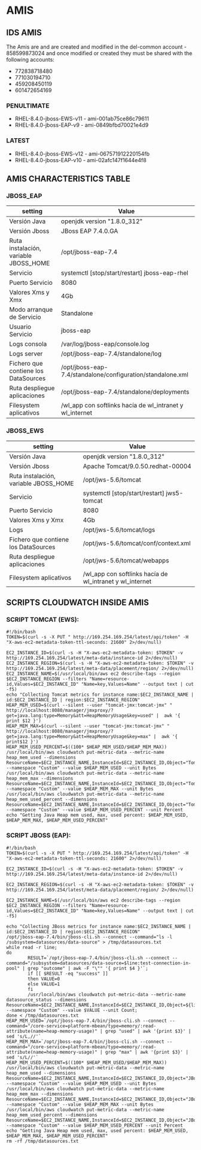 # AMIS

## IDS AMIS

The Amis are and are created and modified in the del-common account - 858599873024 and once modified or created they must be shared with the following accounts:

- 772838718480
- 771030194710
- 459208450119
- 601472654169

### PENULTIMATE

- RHEL-8.4.0-jboss-EWS-v11  - ami-001ab75ce86c79611
- RHEL-8.4.0-jboss-EAP-v9 - ami-0849bfbd70021e4d9

### LATEST

- RHEL-8.4.0-jboss-EWS-v12 - ami-067571912220154fb
- RHEL-8.4.0-jboss-EAP-v10 - ami-02afc147f1644e4f8

## AMIS CHARACTERISTICS TABLE

### JBOSS_EAP

| setting | Value |
|------|---------|
| Versión Java | openjdk version "1.8.0_312" |
| Versión Jboss | JBoss EAP 7.4.0.GA |
| Ruta instalación, variable JBOSS_HOME | /opt/jboss-eap-7.4 |
| Servicio | systemctl [stop/start/restart] jboss-eap-rhel |
| Puerto Servicio | 8080 |
| Valores Xms y Xmx | 4Gb |
| Modo arranque de Servicio | Standalone |
| Usuario Servicio | jboss-eap |
| Logs consola | /var/log/jboss-eap/console.log |
| Logs server | /opt/jboss-eap-7.4/standalone/log |
| Fichero que contiene los DataSources | /opt/jboss-eap-7.4/standalone/configuration/standalone.xml |
| Ruta despliegue aplicaciones | /opt/jboss-eap-7.4/standalone/deployments |
| Filesystem aplicativos | /wl_app con softlinks hacía de wl_intranet y wl_internet |

### JBOSS_EWS

| setting | Value |
|------|---------|
| Versión Java | openjdk version "1.8.0_312" |
| Versión Jboss | Apache Tomcat/9.0.50.redhat-00004 |
| Ruta instalación, variable JBOSS_HOME | /opt/jws-5.6/tomcat |
| Servicio | systemctl [stop/start/restart] jws5-tomcat |
| Puerto Servicio | 8080 |
| Valores Xms y Xmx | 4Gb |
| Logs | /opt/jws-5.6/tomcat/logs |
| Fichero que contiene los DataSources | /opt/jws-5.6/tomcat/conf/context.xml |
| Ruta despliegue aplicaciones | /opt/jws-5.6/tomcat/webapps |
| Filesystem aplicativos | /wl_app con softlinks hacía de wl_intranet y wl_internet |

## SCRIPTS CLOUDWATCH INSIDE AMIS

### SCRIPT TOMCAT (EWS):

``` hcl
#!/bin/bash
TOKEN=$(curl -s -X PUT " http://169.254.169.254/latest/api/token" -H "X-aws-ec2-metadata-token-ttl-seconds: 21600" 2>/dev/null)

EC2_INSTANCE_ID=$(curl -s -H "X-aws-ec2-metadata-token: $TOKEN" -v http://169.254.169.254/latest/meta-data/instance-id 2>/dev/null)
EC2_INSTANCE_REGION=$(curl -s -H "X-aws-ec2-metadata-token: $TOKEN" -v http://169.254.169.254/latest/meta-data/placement/region/ 2>/dev/null)
EC2_INSTANCE_NAME=$(/usr/local/bin/aws ec2 describe-tags --region $EC2_INSTANCE_REGION --filters "Name=resource-id,Values=$EC2_INSTANCE_ID" "Name=key,Values=Name" --output text | cut -f5)
echo "Collecting Tomcat metrics for instance name:$EC2_INSTANCE_NAME | id:$EC2_INSTANCE_ID | region:$EC2_INSTANCE_REGION"
HEAP_MEM_USED=$(curl --silent --user "tomcat-jmx:tomcat-jmx" " http://localhost:8080/manager/jmxproxy/?get=java.lang:type=Memory&att=HeapMemoryUsage&key=used" |  awk '{ print $12 }')
HEAP_MEM_MAX=$(curl --silent --user "tomcat-jmx:tomcat-jmx" " http://localhost:8080/manager/jmxproxy/?get=java.lang:type=Memory&att=HeapMemoryUsage&key=max" |  awk '{ print$12 }')
HEAP_MEM_USED_PERCENT=$((100* $HEAP_MEM_USED/$HEAP_MEM_MAX))
/usr/local/bin/aws cloudwatch put-metric-data --metric-name heap_mem_used --dimensions ResourceName=$EC2_INSTANCE_NAME,InstanceId=$EC2_INSTANCE_ID,Object="Tomcat" --namespace "Custom" --value $HEAP_MEM_USED --unit Bytes
/usr/local/bin/aws cloudwatch put-metric-data --metric-name heap_mem_max --dimensions ResourceName=$EC2_INSTANCE_NAME,InstanceId=$EC2_INSTANCE_ID,Object="Tomcat" --namespace "Custom" --value $HEAP_MEM_MAX --unit Bytes
/usr/local/bin/aws cloudwatch put-metric-data --metric-name heap_mem_used_percent --dimensions ResourceName=$EC2_INSTANCE_NAME,InstanceId=$EC2_INSTANCE_ID,Object="Tomcat" --namespace "Custom" --value $HEAP_MEM_USED_PERCENT --unit Percent
echo "Getting Java Heap mem used, max, used percent: $HEAP_MEM_USED, $HEAP_MEM_MAX, $HEAP_MEM_USED_PERCENT"
```

### SCRIPT JBOSS (EAP):

``` hcl
#!/bin/bash
TOKEN=$(curl -s -X PUT " http://169.254.169.254/latest/api/token" -H "X-aws-ec2-metadata-token-ttl-seconds: 21600" 2>/dev/null)

EC2_INSTANCE_ID=$(curl -s -H "X-aws-ec2-metadata-token: $TOKEN" -v http://169.254.169.254/latest/meta-data/instance-id 2>/dev/null)

EC2_INSTANCE_REGION=$(curl -s -H "X-aws-ec2-metadata-token: $TOKEN" -v http://169.254.169.254/latest/meta-data/placement/region/ 2>/dev/null)

EC2_INSTANCE_NAME=$(/usr/local/bin/aws ec2 describe-tags --region $EC2_INSTANCE_REGION --filters "Name=resource-id,Values=$EC2_INSTANCE_ID" "Name=key,Values=Name" --output text | cut -f5)

echo "Collecting JBoss metrics for instance name:$EC2_INSTANCE_NAME | id:$EC2_INSTANCE_ID | region:$EC2_INSTANCE_REGION"
/opt/jboss-eap-7.4/bin/jboss-cli.sh --connect --command="ls -l /subsystem=datasources/data-source" > /tmp/datasources.txt
while read -r line;
do
        RESULT=`/opt/jboss-eap-7.4/bin/jboss-cli.sh --connect --command="/subsystem=datasources/data-source=$line:test-connection-in-pool" | grep "outcome" | awk -F "\"" '{ print $4 }'`;
        if [[ $RESULT -eq "success" ]]
        then VALUE=0
        else VALUE=1
        fi
        /usr/local/bin/aws cloudwatch put-metric-data --metric-name datasource_status --dimensions ResourceName=$EC2_INSTANCE_NAME,InstanceId=$EC2_INSTANCE_ID,Object=${line} --namespace "Custom" --value $VALUE --unit Count;
done < /tmp/datasources.txt
HEAP_MEM_USED=`/opt/jboss-eap-7.4/bin/jboss-cli.sh --connect --command="/core-service=platform-mbean/type=memory/:read-attribute(name=heap-memory-usage)" | grep "used" | awk '{print $3}' | sed 's/L,//'`
HEAP_MEM_MAX=`/opt/jboss-eap-7.4/bin/jboss-cli.sh --connect --command="/core-service=platform-mbean/type=memory/:read-attribute(name=heap-memory-usage)" | grep "max" | awk '{print $3}' | sed 's/L//'`
HEAP_MEM_USED_PERCENT=$((100* $HEAP_MEM_USED/$HEAP_MEM_MAX))
/usr/local/bin/aws cloudwatch put-metric-data --metric-name heap_mem_used --dimensions ResourceName=$EC2_INSTANCE_NAME,InstanceId=$EC2_INSTANCE_ID,Object="JBoss" --namespace "Custom" --value $HEAP_MEM_USED --unit Bytes
/usr/local/bin/aws cloudwatch put-metric-data --metric-name heap_mem_max --dimensions ResourceName=$EC2_INSTANCE_NAME,InstanceId=$EC2_INSTANCE_ID,Object="JBoss" --namespace "Custom" --value $HEAP_MEM_MAX --unit Bytes
/usr/local/bin/aws cloudwatch put-metric-data --metric-name heap_mem_used_percent --dimensions ResourceName=$EC2_INSTANCE_NAME,InstanceId=$EC2_INSTANCE_ID,Object="JBoss" --namespace "Custom" --value $HEAP_MEM_USED_PERCENT --unit Percent
echo "Getting Java Heap mem used, max, used percent: $HEAP_MEM_USED, $HEAP_MEM_MAX, $HEAP_MEM_USED_PERCENT"
rm -rf /tmp/datasources.txt
```
